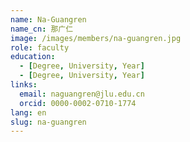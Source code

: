 ```yaml
---
name: Na-Guangren
name_cn: 那广仁
image: /images/members/na-guangren.jpg
role: faculty
education:
  - [Degree, University, Year]
  - [Degree, University, Year]
links:
  email: naguangren@jlu.edu.cn
  orcid: 0000-0002-0710-1774
lang: en
slug: na-guangren
---
```

